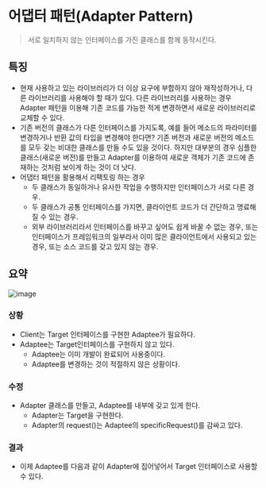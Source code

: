 # 어댑터 패턴(Adapter Pattern)

> 서로 일치하지 않는 인터페이스를 가진 클래스를 함께 동작시킨다.

## 특징

- 현재 사용하고 있는 라이브러리가 더 이상 요구에 부합하지 않아 재작성하거나, 다른 라이브러리를 사용해야 할 때가 있다. 다른 라이브러리를 사용하는 경우 Adapter 패턴을 이용해 기존 코드를 가능한 적게 변경하면서 새로운 라이브러리로 교체할 수 있다.
- 기존 버전의 클래스가 다른 인터페이스를 가지도록, 예를 들어 메소드의 파라미터를 변경하거나 반환 값의 타입을 변경해야 한다면? 기존 버전과 새로운 버전의 메소드를 모두 갖는 비대한 클래스를 만들 수도 있을 것이다. 하지만 대부분의 경우 심플한 클래스(새로운 버전)를 만들고 Adapter를 이용하여 새로운 객체가 기존 코드에 존재하는 것처럼 보이게 하는 것이 더 낫다.
- 어댑터 패턴을 활용해서 리팩토링 하는 경우
  - 두 클래스가 동일하거나 유사한 작업을 수행하지만 인터페이스가 서로 다른 경우.
  - 두 클래스가 공통 인터페이스를 가지면, 클라이언트 코드가 더 간단하고 명료해질 수 있는 경우.
  - 외부 라이브러리라서 인터페이스를 바꾸고 싶어도 쉽게 바꿀 수 없는 경우, 또는 인터페이스가 프레임워크의 일부라서 이미 많은 클라이언트에서 사용되고 있는 경우, 또는 소스 코드를 갖고 있지 않는 경우.

## 요약

![image](https://johngrib.github.io/wiki/pattern/adapter/adapter-head-first-281.svg)

### 상황

- Client는 Target 인터페이스를 구현한 Adaptee가 필요하다.
- Adaptee는 Target인터페이스를 구현하지 않고 있다.
  - Adaptee는 이미 개발이 완료되어 사용중이다.
  - Adaptee를 변경하는 것이 적절하지 않은 상황이다.

### 수정

- Adapter 클래스를 만들고, Adaptee를 내부에 갖고 있게 한다.
  - Adapter는 Target을 구현한다.
  - Adapter의 request()는 Adaptee의 specificRequest()를 감싸고 있다.

### 결과

- 이제 Adaptee를 다음과 같이 Adapter에 집어넣어서 Target 인터페이스로 사용할 수 있다.
